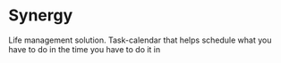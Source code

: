# Synergy
Life management solution.  Task-calendar that helps schedule what you have to do in the time you have to do it in
